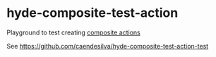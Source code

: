 # hyde-composite-test-action

Playground to test creating [composite actions](https://docs.github.com/en/actions/creating-actions/creating-a-composite-action)

See https://github.com/caendesilva/hyde-composite-test-action-test
